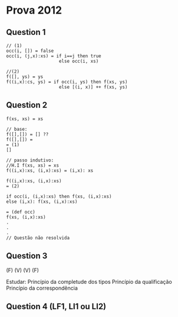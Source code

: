 # Prova 2012

## Question 1

```
// (1)
occ(i, []) = false
occ(i, (j,x):xs) = if i==j then true
                    else occ(i, xs)

//(2)
f([], ys) = ys
f((i,x):cs, ys) = if occ(i, ys) then f(xs, ys)
                    else [(i, x)] ++ f(xs, ys)
```

## Question 2

```
f(xs, xs) = xs

// base:
f([],[]) = [] ??
f([],[]) =
= (1)
[]

// passo indutivo:
//H.I f(xs, xs) = xs
f((i,x):xs, (i,x):xs) = (i,x): xs

f((i,x):xs, (i,x):xs)
= (2)

if occ(i, (i,x):xs) then f(xs, (i,x):xs)
else (i,x): f(xs, (i,x):xs)

= (def occ)
f(xs, (i,x):xs)
.
.
.
// Questão não resolvida
```

## Question 3

(F)
(V)
(V)
(F)

Estudar:
Princípio da completude dos tipos
Princípio da qualificação
Princípio da correspondência

## Question 4 (LF1, LI1 ou LI2)

